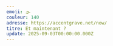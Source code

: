 ```yaml
---
emoji: 🌫
couleur: 140
adresse: https://accentgrave.net/now/
titre: Et maintenant ?
update: 2025-09-03T00:00:00.000Z
---
```

